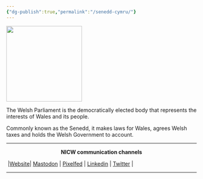 ```yaml
---
{"dg-publish":true,"permalink":"/senedd-cymru/"}
---
```


<img src="https://senedd.wales/SiteCollectionImages/News%20images/Logo%20(jpg)%20-%20Senedd%20Cymru%20resize.jpg" height="200">


The Welsh Parliament is the democratically elected body that represents the interests of Wales and its people.

Commonly known as the Senedd, it makes laws for Wales, agrees Welsh taxes and holds the Welsh Government to account.


***
<p style="text-align: center;font-weight:bold";>NICW communication channels</p>

󠁧 |[Website](https://nationalinfrastructurecommission.wales)| [Mastodon](https://toot.wales/@NICW) | [Pixelfed](https://pix.toot.wales/NICW) | [Linkedin](https://www.linkedin.com/company/26268509/) | [Twitter](https://twitter.com/InfraCommCymru) |
***



